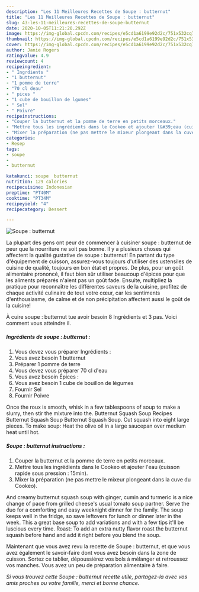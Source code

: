 ```yaml
---
description: "Les 11 Meilleures Recettes de Soupe : butternut"
title: "Les 11 Meilleures Recettes de Soupe : butternut"
slug: 43-les-11-meilleures-recettes-de-soupe-butternut
date: 2020-10-05T11:21:20.292Z
image: https://img-global.cpcdn.com/recipes/e5cd1a6199e92d2c/751x532cq70/soupe-butternut-photo-principale-de-la-recette.jpg
thumbnail: https://img-global.cpcdn.com/recipes/e5cd1a6199e92d2c/751x532cq70/soupe-butternut-photo-principale-de-la-recette.jpg
cover: https://img-global.cpcdn.com/recipes/e5cd1a6199e92d2c/751x532cq70/soupe-butternut-photo-principale-de-la-recette.jpg
author: Janie Rogers
ratingvalue: 4.9
reviewcount: 4
recipeingredient:
- " Ingrdients "
- "1 butternut"
- "1 pomme de terre"
- "70 cl deau"
- " pices "
- "1 cube de bouillon de lgumes"
- " Sel"
- " Poivre"
recipeinstructions:
- "Couper la butternut et la pomme de terre en petits morceaux."
- "Mettre tous les ingrédients dans le Cookeo et ajouter l&#39;eau (cuisson rapide sous pression : 15min)."
- "Mixer la préparation (ne pas mettre le mixeur plongeant dans la cuve du Cookeo)."
categories:
- Resep
tags:
- soupe
- 
- butternut

katakunci: soupe  butternut 
nutrition: 129 calories
recipecuisine: Indonesian
preptime: "PT40M"
cooktime: "PT34M"
recipeyield: "4"
recipecategory: Dessert

---
```



![Soupe : butternut](https://img-global.cpcdn.com/recipes/e5cd1a6199e92d2c/751x532cq70/soupe-butternut-photo-principale-de-la-recette.jpg)

La plupart des gens ont peur de commencer à cuisiner soupe : butternut de peur que la nourriture ne soit pas bonne. Il y a plusieurs choses qui affectent la qualité gustative de soupe : butternut! En partant du type d'équipement de cuisson, assurez-vous toujours d'utiliser des ustensiles de cuisine de qualité, toujours en bon état et propres. De plus, pour un goût alimentaire prononcé, il faut bien sûr utiliser beaucoup d'épices pour que les aliments préparés n'aient pas un goût fade. Ensuite, multipliez la pratique pour reconnaître les différentes saveurs de la cuisine, profitez de chaque activité culinaire de tout votre cœur, car les sentiments d'enthousiasme, de calme et de non précipitation affectent aussi le goût de la cuisine!

<!--inarticleads1-->

À cuire soupe : butternut tue avoir besoin 8 Ingrédients et 3 pas. Voici comment vous atteindre il.

##### Ingrédients de soupe : butternut :

1. Vous devez vous préparer  Ingrédients :
1. Vous avez besoin 1 butternut
1. Préparer 1 pomme de terre
1. Vous devez vous préparer 70 cl d&#39;eau
1. Vous avez besoin  Épices :
1. Vous avez besoin 1 cube de bouillon de légumes
1. Fournir  Sel
1. Fournir  Poivre


Once the roux is smooth, whisk in a few tablespoons of soup to make a slurry, then stir the mixture into the. Butternut Squash Soup Recipes Butternut Squash Soup Butternut Squash Soup. Cut squash into eight large pieces. To make soup: Heat the olive oil in a large saucepan over medium heat until hot. 

<!--inarticleads2-->

##### Soupe : butternut instructions :

1. Couper la butternut et la pomme de terre en petits morceaux.
1. Mettre tous les ingrédients dans le Cookeo et ajouter l&#39;eau (cuisson rapide sous pression : 15min).
1. Mixer la préparation (ne pas mettre le mixeur plongeant dans la cuve du Cookeo).


And creamy butternut squash soup with ginger, cumin and turmeric is a nice change of pace from grilled cheese&#39;s usual tomato soup partner. Serve the duo for a comforting and easy weeknight dinner for the family. The soup keeps well in the fridge, so save leftovers for lunch or dinner later in the week. This a great base soup to add variations and with a few tips it&#39;ll be luscious every time. Roast: To add an extra nutty flavor roast the butternut squash before hand and add it right before you blend the soup. 

<!--inarticleads1-->

<p>
Maintenant que vous avez revu la recette de Soupe : butternut, et que vous avez également le savoir-faire dont vous avez besoin dans la zone de cuisson. Sortez ce tablier, dépoussiérez vos bols à mélanger et retroussez vos manches. Vous avez un peu de préparation alimentaire à faire.
</p>

<p>
<i>Si vous trouvez cette Soupe : butternut recette utile, partagez-la avec vos amis proches ou votre famille, merci et bonne chance.</i>
</p>
